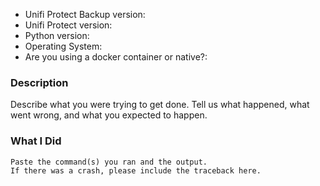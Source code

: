 * Unifi Protect Backup version:
* Unifi Protect version:
* Python version:
* Operating System:
* Are you using a docker container or native?:

### Description

Describe what you were trying to get done.
Tell us what happened, what went wrong, and what you expected to happen.

### What I Did

```
Paste the command(s) you ran and the output.
If there was a crash, please include the traceback here.
```
